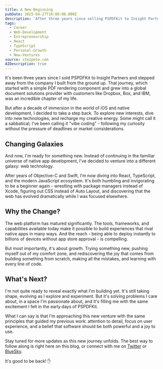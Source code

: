 ```yaml
---
title: A New Beginning
pubDate: 2025-04-27T10:00:00.000Z
description: 'After three years since selling PSPDFKit to Insight Partners, I'm embarking on a new chapter in my career. This post reflects on my decade-long journey building a global document solutions company from the ground up, and announces my transition from iOS and native development to web technologies. I share my motivations for this significant career shift—seeking growth through new challenges, embracing the maturity of modern web platforms, and rediscovering the joy of building from scratch. While not yet revealing specifics about my new venture, I explain how I'm approaching this transition with the same principles that guided my previous work: meticulous attention to detail, user-centered design, and creating software that's both powerful and delightful to use.'
tags:
  - Career
  - Web-Development
  - Entrepreneurship
  - React
  - TypeScript
  - Personal-Growth
  - New-Ventures
source: steipete.com
AIDescription: true
---
```


It's been three years since I sold PSPDFKit to Insight Partners and stepped away from the company I built from the ground up. That journey, which started with a simple PDF rendering component and grew into a global document solutions provider with customers like Dropbox, Box, and IBM, was an incredible chapter of my life.

But after a decade of immersion in the world of iOS and native development, I decided to take a step back. To explore new interests, dive into new technologies, and recharge my creative energy. Some might call it a sabbatical; I've been calling it "vibe coding" - following my curiosity without the pressure of deadlines or market considerations.

## Changing Galaxies

And now, I'm ready for something new. Instead of continuing in the familiar universe of native app development, I've decided to venture into a different galaxy: web technology.

After years of Objective-C and Swift, I'm now diving into React, TypeScript, and the modern JavaScript ecosystem. It's both humbling and invigorating to be a beginner again - wrestling with package managers instead of Xcode, figuring out CSS instead of Auto Layout, and discovering that the web has evolved dramatically while I was focused elsewhere.

## Why the Change?

The web platform has matured significantly. The tools, frameworks, and capabilities available today make it possible to build experiences that rival native apps in many ways. And the reach - being able to deploy instantly to billions of devices without app store approval - is compelling.

But most importantly, it's about growth. Trying something new, pushing myself out of my comfort zone, and rediscovering the joy that comes from building something from scratch, making all the mistakes, and learning with every line of code.

## What's Next?

I'm not quite ready to reveal exactly what I'm building yet. It's still taking shape, evolving as I explore and experiment. But it's solving problems I care about, in a space I'm passionate about, and it's filling me with the same excitement I felt in the early days of PSPDFKit.

What I can say is that I'm approaching this new venture with the same principles that guided my previous work: attention to detail, focus on user experience, and a belief that software should be both powerful and a joy to use.

Stay tuned for more updates as this new journey unfolds. The best way to follow along is right here on this blog, or connect with me on [Twitter](https://twitter.com/steipete) or [BlueSky](https://bsky.app/profile/steipete.me).

It's good to be back! ✋
